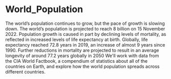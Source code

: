 # World_Population
The world’s population continues to grow, but the pace of growth is slowing down. The world’s population is projected to reach 8 billion on 15 November 2022. Population growth is caused in part by declining levels of mortality, as reflected in increased levels of life expectancy at birth. Globally, life expectancy reached 72.8 years in 2019, an increase of almost 9 years since 1990. Further reductions in mortality are projected to result in an average longevity of around 77.2 years globally in 2050 We'll work with data from the CIA World Factbook, a compendium of statistics about all of the countries on Earth, and explore how the world population spreads across different countries.
